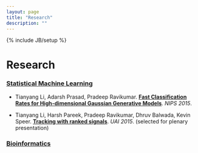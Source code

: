 ```yaml
---
layout: page
title: "Research"
description: ""
---
```

{% include JB/setup %}

# Research

### [Statistical Machine Learning](./)

* Tianyang Li, Adarsh Prasad, Pradeep Ravikumar. **[Fast Classification Rates for High-dimensional Gaussian Generative Models](./papers/nips-2015-gaussian-classification.pdf)**. *NIPS 2015*.

* Tianyang Li, Harsh Pareek, Pradeep Ravikumar, Dhruv Balwada, Kevin Speer. **[Tracking with ranked signals](./papers/uai-2015-tracking.pdf)**. *UAI 2015*. (selected for plenary presentation)

### [Bioinformatics](./bioinformatics/)


